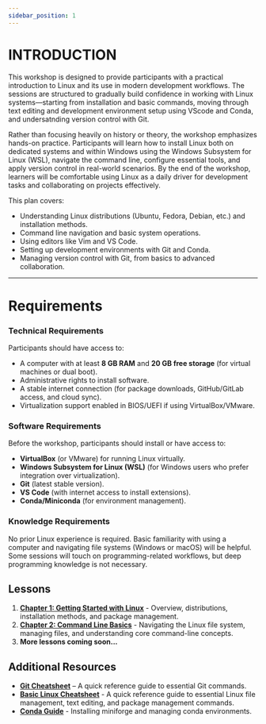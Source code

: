 ```yaml
---
sidebar_position: 1
---
```


# INTRODUCTION

This workshop is designed to provide participants with a practical introduction to Linux and its use in modern development workflows. The sessions are structured to gradually build confidence in working with Linux systems—starting from installation and basic commands, moving through text editing and development environment setup using VScode and Conda, and undersatnding version control with Git.

Rather than focusing heavily on history or theory, the workshop emphasizes hands-on practice. Participants will learn how to install Linux both on dedicated systems and within Windows using the Windows Subsystem for Linux (WSL), navigate the command line, configure essential tools, and apply version control in real-world scenarios. By the end of the workshop, learners will be comfortable using Linux as a daily driver for development tasks and collaborating on projects effectively.

This plan covers:

* Understanding Linux distributions (Ubuntu, Fedora, Debian, etc.) and installation methods.
* Command line navigation and basic system operations.
* Using editors like Vim and VS Code.
* Setting up development environments with Git and Conda.
* Managing version control with Git, from basics to advanced collaboration.

---

# Requirements

### Technical Requirements

Participants should have access to:

* A computer with at least **8 GB RAM** and **20 GB free storage** (for virtual machines or dual boot).
* Administrative rights to install software.
* A stable internet connection (for package downloads, GitHub/GitLab access, and cloud sync).
* Virtualization support enabled in BIOS/UEFI if using VirtualBox/VMware.

### Software Requirements

Before the workshop, participants should install or have access to:

* **VirtualBox** (or VMware) for running Linux virtually.
* **Windows Subsystem for Linux (WSL)** (for Windows users who prefer integration over virtualization).
* **Git** (latest stable version).
* **VS Code** (with internet access to install extensions).
* **Conda/Miniconda** (for environment management).

### Knowledge Requirements

No prior Linux experience is required. Basic familiarity with using a computer and navigating file systems (Windows or macOS) will be helpful. Some sessions will touch on programming-related workflows, but deep programming knowledge is not necessary.


## **Lessons**  
1. **[Chapter 1: Getting Started with Linux](Lessons/Chapter-1/Chapter-1.1.md)** - Overview, distributions, installation methods, and package management.
2. **[Chapter 2: Command Line Basics](Lessons/Chapter-2/Chapter-2.1.md)** - Navigating the Linux file system, managing files, and understanding core command-line concepts.
3. **More lessons coming soon...**  

## **Additional Resources** 
- **[Git Cheatsheet](Resources/git-cheatsheet.md)** – A quick reference guide to essential Git commands. 
- **[Basic Linux Cheatsheet](Resources/basic-linux-cheatsheet.md)** - A quick reference guide to essential Linux file management, text editing, and package management commands.
- **[Conda Guide](Resources/conda-guide.md)** - Installing miniforge and managing conda environments.


